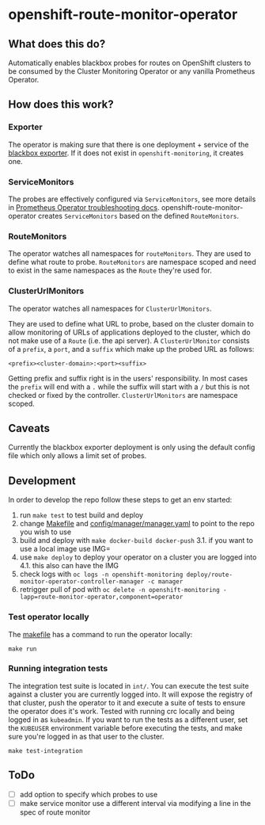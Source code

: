# openshift-route-monitor-operator

## What does this do?
Automatically enables blackbox probes for routes on OpenShift clusters to be consumed by the Cluster Monitoring Operator
or any vanilla Prometheus Operator.

## How does this work?

### Exporter
The operator is making sure that there is one deployment + service of the [blackbox exporter](https://github.com/prometheus/blackbox_exporter).
If it does not exist in `openshift-monitoring`, it creates one.

### ServiceMonitors
The probes are effectively configured via `ServiceMonitors`, see more details in [Prometheus Operator troubleshooting docs](https://github.com/prometheus-operator/prometheus-operator/blob/566b18b2c9bf62ff3558804a69de5e1127ce8171/Documentation/user-guides/running-exporters.md#the-goal-of-servicemonitors).
openshift-route-monitor-operator creates `ServiceMonitors` based on the defined `RouteMonitors`.

### RouteMonitors
The operator watches all namespaces for `routeMonitors`.
They are used to define what route to probe.
`RouteMonitors` are namespace scoped and need to exist in the same namespaces as the `Route` they're used for.

### ClusterUrlMonitors

The operator watches all namespaces for `ClusterUrlMonitors`.

They are used to define what URL to probe, based on the cluster domain to allow monitoring of URLs of applications deployed to the cluster,
which do not make use of a `Route` (i.e. the api server). A `ClusterUrlMonitor` consists of a `prefix`, a `port`, and a `suffix` which make up the probed URL as follows:

```
<prefix><cluster-domain>:<port><suffix>
```

Getting prefix and suffix right is in the users' responsibility.
In most cases the `prefix` will end with a `.` while the suffix will start with a `/` but this is not checked or fixed by the controller.
`ClusterUrlMonitors` are namespace scoped.

## Caveats

Currently the blackbox exporter deployment is only using the default config file which only allows a limit set of probes.

## Development

In order to develop the repo follow these steps to get an env started:

1. run `make test` to test build and deploy
2. change [Makefile](./Makefile) and [config/manager/manager.yaml](config/manager/manager.yaml) to point to the repo you wish to use
3. build and deploy with `make docker-build docker-push`
    3.1. if you want to use a local image use IMG=<custom-image>
4. use `make deploy` to deploy your operator on a cluster you are logged into
    4.1. this also can have the IMG
5. check logs with `oc logs -n openshift-monitoring deploy/route-monitor-operator-controller-manager -c manager`
6. retrigger pull of pod with `oc delete -n openshift-monitoring -lapp=route-monitor-operator,component=operator`

### Test operator locally
The [makefile](./Makefile) has a command to run the operator locally:

```
make run
```

### Running integration tests

The integration test suite is located in `int/`. You can execute the test suite against a cluster you are currently logged into.
It will expose the registry of that cluster, push the operator to it and execute a suite of tests to ensure the operator does it's work.
Tested with running crc locally and being logged in as `kubeadmin`. If you want to run the tests as a different user,
set the `KUBEUSER` environment variable before executing the tests, and make sure you're logged in as that user to the cluster.

```
make test-integration
```

## ToDo

* [ ] add option to specify which probes to use
* [ ] make service monitor use a different interval via modifying a line in the spec of route monitor
